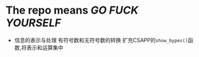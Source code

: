 # The repo means *GO FUCK YOURSELF*

- 信息的表示与处理
    有符号数和无符号数的转换
    扩充CSAPP的`show_bypes()`函数,将表示和运算集中
